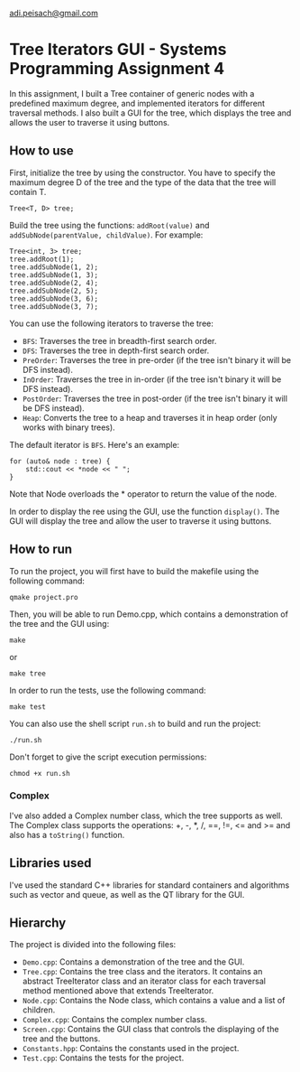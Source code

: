 adi.peisach@gmail.com
# Tree Iterators GUI - Systems Programming Assignment 4

In this assignment, I built a Tree container of generic nodes with a predefined maximum degree, and
implemented iterators for different traversal methods. I also built a GUI for the tree, which
displays the tree and allows the user to traverse it using buttons.

## How to use

First, initialize the tree by using the constructor. You have to specify the maximum degree D of the
tree and the type of the data that the tree will contain T.

    Tree<T, D> tree;

Build the tree using the functions: ```addRoot(value)``` and ```addSubNode(parentValue, childValue)```.
For example:

    Tree<int, 3> tree;
    tree.addRoot(1);
    tree.addSubNode(1, 2);
    tree.addSubNode(1, 3);
    tree.addSubNode(2, 4);
    tree.addSubNode(2, 5);
    tree.addSubNode(3, 6);
    tree.addSubNode(3, 7);

You can use the following iterators to traverse the tree:

- ```BFS```: Traverses the tree in breadth-first search order.
- ```DFS```: Traverses the tree in depth-first search order.
- ```PreOrder```: Traverses the tree in pre-order (if the tree isn't binary it will be DFS instead).
- ```InOrder```: Traverses the tree in in-order (if the tree isn't binary it will be DFS instead).
- ```PostOrder```: Traverses the tree in post-order (if the tree isn't binary it will be DFS instead).
- ```Heap```: Converts the tree to a heap and traverses it in heap order (only works with binary trees).

The default iterator is ```BFS```. Here's an example:

    for (auto& node : tree) {
        std::cout << *node << " ";
    }

Note that Node overloads the * operator to return the value of the node.

In order to display the ree using the GUI, use the function ```display()```. The GUI will display the
tree and allow the user to traverse it using buttons.

## How to run

To run the project, you will first have to build the makefile using the following command:

    qmake project.pro

Then, you will be able to run Demo.cpp, which contains a demonstration of the tree and the GUI using:

    make

or

    make tree

In order to run the tests, use the following command:

    make test

You can also use the shell script ```run.sh``` to build and run the project:

    ./run.sh

Don't forget to give the script execution permissions:

    chmod +x run.sh

### Complex

I've also added a Complex number class, which the tree supports as well. The Complex class supports
the operations: +, -, *, /, ==, !=, <= and >= and also has a ```toString()``` function.

## Libraries used

I've used the standard C++ libraries for standard containers and algorithms such as vector and queue, 
as well as the QT library for the GUI.

## Hierarchy

The project is divided into the following files:

- ```Demo.cpp```: Contains a demonstration of the tree and the GUI.
- ```Tree.cpp```: Contains the tree class and the iterators. It contains an abstract TreeIterator
class and an iterator class for each traversal method mentioned above that extends TreeIterator.
- ```Node.cpp```: Contains the Node class, which contains a value and a list of children.
- ```Complex.cpp```: Contains the complex number class.
- ```Screen.cpp```: Contains the GUI class that controls the displaying of the tree and the buttons.
- ```Constants.hpp```: Contains the constants used in the project.
- ```Test.cpp```: Contains the tests for the project.